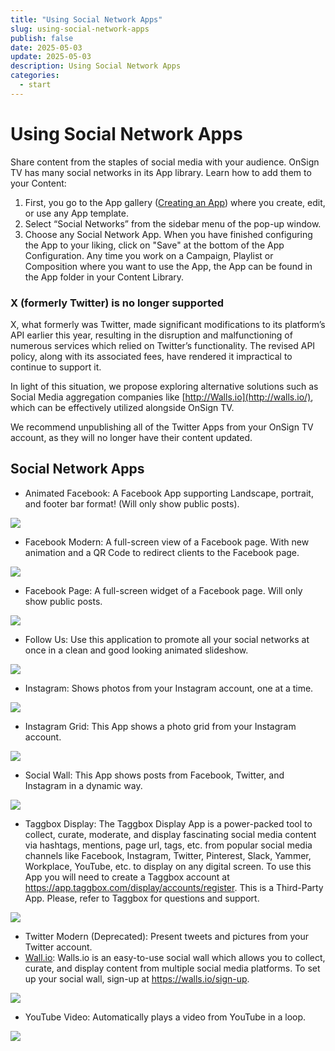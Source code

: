 ```yaml
---
title: "Using Social Network Apps"
slug: using-social-network-apps
publish: false
date: 2025-05-03
update: 2025-05-03
description: Using Social Network Apps
categories:
  - start
---
```


Using Social Network Apps
=========================

Share content from the staples of social media with your audience. OnSign TV has many social networks in its App library. Learn how to add them to your Content:

1. First, you go to the App gallery ([Creating an App](/apps/creating-an-app)) where you create, edit, or use any App template.
2. Select “Social Networks” from the sidebar menu of the pop-up window.
3. Choose any Social Network App. When you have finished configuring the App to your liking, click on "Save" at the bottom of the App Configuration. Any time you work on a Campaign, Playlist or Composition where you want to use the App, the App can be found in the App folder in your Content Library.

### X (formerly Twitter) is no longer supported

X, what formerly was Twitter, made significant modifications to its platform’s API earlier this year, resulting in the disruption and malfunctioning of numerous services which relied on Twitter’s functionality. The revised API policy, along with its associated fees, have rendered it impractical to continue to support it.

In light of this situation, we propose exploring alternative solutions such as Social Media aggregation companies like [http://Walls.io](http://walls.io/), which can be effectively utilized alongside OnSign TV.

We recommend unpublishing all of the Twitter Apps from your OnSign TV account, as they will no longer have their content updated.

Social Network Apps
-------------------

* Animated Facebook: A Facebook App supporting Landscape, portrait, and footer bar format! (Will only show public posts).

![](https://static.helpjuice.com/helpjuice_production/uploads/upload/image/23821/direct/1731656991860/animated-facebook-app.jpg)

* Facebook Modern: A full-screen view of a Facebook page. With new animation and a QR Code to redirect clients to the Facebook page.

![](https://static.helpjuice.com/helpjuice_production/uploads/upload/image/23821/direct/1731657005677/facebook-modern.jpg)

* Facebook Page: A full-screen widget of a Facebook page. Will only show public posts.

![](https://static.helpjuice.com/helpjuice_production/uploads/upload/image/23821/direct/1731657021233/facebook-page.jpg)

* Follow Us: Use this application to promote all your social networks at once in a clean and good looking animated slideshow.

![](https://static.helpjuice.com/helpjuice_production/uploads/upload/image/23821/direct/1731657037784/follow-us.jpg)

* Instagram: Shows photos from your Instagram account, one at a time.

![](https://static.helpjuice.com/helpjuice_production/uploads/upload/image/23821/direct/1731657074814/instagram.jpg)

* Instagram Grid: This App shows a photo grid from your Instagram account.

![](https://static.helpjuice.com/helpjuice_production/uploads/upload/image/23821/direct/1731657088670/instagram-grid.jpg)

* Social Wall: This App shows posts from Facebook, Twitter, and Instagram in a dynamic way.

![](https://static.helpjuice.com/helpjuice_production/uploads/upload/image/23821/direct/1731657101380/social-wall.jpg)

* Taggbox Display: The Taggbox Display App is a power-packed tool to collect, curate, moderate, and display fascinating social media content via hashtags, mentions, page url, tags, etc. from popular social media channels like Facebook, Instagram, Twitter, Pinterest, Slack, Yammer, Workplace, YouTube, etc. to display on any digital screen. To use this App you will need to create a Taggbox account at <https://app.taggbox.com/display/accounts/register>. This is a Third-Party App. Please, refer to Taggbox for questions and support.

![](https://static.helpjuice.com/helpjuice_production/uploads/upload/image/23821/direct/1731657116085/taggbox-display.jpg)

* Twitter Modern (Deprecated): Present tweets and pictures from your Twitter account.
* [Wall.io](http://wall.io/): Walls.io is an easy-to-use social wall which allows you to collect, curate, and display content from multiple social media platforms. To set up your social wall, sign-up at <https://walls.io/sign-up>.

![](https://static.helpjuice.com/helpjuice_production/uploads/upload/image/23821/direct/1731657189475/walls-io.jpg)

* YouTube Video: Automatically plays a video from YouTube in a loop.

![](https://static.helpjuice.com/helpjuice_production/uploads/upload/image/23821/direct/1731657204053/youtube.jpg)
